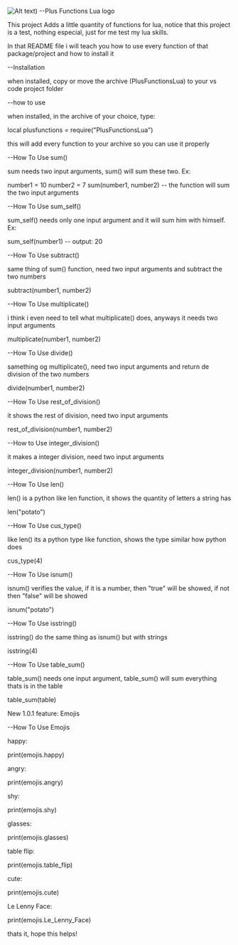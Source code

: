 ![Alt text](https://github.com/CaioNegreiros/Plus-Functions-Lua/blob/main/PlusFunctionsLua.png)) --Plus Functions Lua logo

This project Adds a little quantity of functions for lua, notice that this project is a test, nothing especial, just for me test my lua skills.

In that README file i will teach you how to use every function of that package/project and how to install it

--Installation

when installed, copy or move the archive (PlusFunctionsLua) to your vs code project folder

--how to use

when installed, in the archive of your choice, type:

local plusfunctions = require("PlusFunctionsLua")

this will add every function to your archive so you can use it properly

--How To Use sum()

sum needs two input arguments, sum() will sum these two. Ex:

number1 = 10
number2 = 7
sum(number1, number2) -- the function will sum the two input arguments

--How To Use sum_self()

sum_self() needs only one input argument and it will sum him with himself. Ex:

sum_self(number1) -- output: 20

--How To Use subtract()

same thing of sum() function, need two input arguments and subtract the two numbers

subtract(number1, number2)

--How To Use multiplicate()

i think i even need to tell what multiplicate() does, anyways it needs two input arguments

multiplicate(number1, number2)

--How To Use divide()

samething og multiplicate(), need two input arguments and return de division of the two numbers

divide(number1, number2)

--How To Use rest_of_division()

it shows the rest of division, need two input arguments

rest_of_division(number1, number2)

--How to Use integer_division()

it makes a integer division, need two input arguments

integer_division(number1, number2)

--How To Use len()

len() is a python like len function, it shows the quantity of letters a string has

len("potato")

--How To Use cus_type()

like len() its a python type like function, shows the type similar how python does

cus_type(4)

--How To Use isnum()

isnum() verifies the value, if it is a number, then "true" will be showed, if not then "false" will be showed

isnum("potato")

--How To Use isstring()

isstring() do the same thing as isnum() but with strings

isstring(4)

--How To Use table_sum()

table_sum() needs one input argument, table_sum() will sum everything thats is in the table

table_sum(table)

New 1.0.1 feature: Emojis

--How To Use Emojis

happy:

print(emojis.happy)

angry:

print(emojis.angry)

shy:

print(emojis.shy)

glasses:

print(emojis.glasses)

table flip:

print(emojis.table_flip)

cute:

print(emojis.cute)

Le Lenny Face:

print(emojis.Le_Lenny_Face)

thats it, hope this helps!
